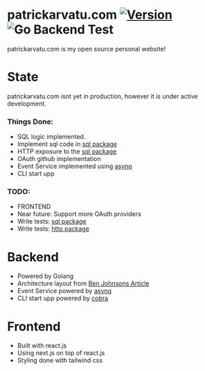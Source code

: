 # patrickarvatu.com [![Version](https://img.shields.io/badge/goversion-1.17.x-blue.svg)](https://golang.org) ![Go Backend Test](https://github.com/Lambels/patrickarvatu.com/workflows/Go%20Test%20&%20Build/badge.svg)
patrickarvatu.com is my open source personal website!

# State
patrickarvatu.com isnt yet in production, however it is under active development.

### Things Done:
- SQL logic implemented.
- Implement sql code in [sql package](https://github.com/Lambels/patrickarvatu.com/tree/master/sqlite)
- HTTP exposure to the [sql package](https://github.com/Lambels/patrickarvatu.com/tree/master/sqlite)
- OAuth github implementation
- Event Service implemented using [asynq](https://github.com/hibiken/asynq)
- CLI start upp

### TODO:
- FRONTEND
- Near future: Support more OAuth providers
- Write tests: [sql package](https://github.com/Lambels/patrickarvatu.com/tree/master/sqlite)
- Write tests: [http package](https://github.com/Lambels/patrickarvatu.com/tree/master/http)

# Backend
- Powered by Golang
- Architecture layout from [Ben Johnsons Article](https://github.com/benbjohnson/wtf)
- Event Service powered by [asynq](https://github.com/hibiken/asynq)
- CLI start upp powered by [cobra](https://github.com/spf13/cobra)

# Frontend
- Built with react.js
- Using next.js on top of react.js
- Styling done with tailwind css